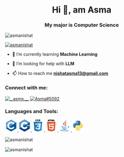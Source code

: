 <h1 align="center">Hi 👋, am Asma</h1>
<h3 align="center">My major is Computer Science</h3>

<p align="left"> <img src="https://komarev.com/ghpvc/?username=asmanishat&label=Profile%20views&color=0e75b6&style=flat" alt="asmanishat" /> </p>

<p align="left"> <a href="https://github.com/ryo-ma/github-profile-trophy"><img src="https://github-profile-trophy.vercel.app/?username=asmanishat" alt="asmanishat" /></a> </p>


- 🌱 I’m currently learning **Machine Learning**

- 🤝 I’m looking for help with **LLM**

- 📫 How to reach me **nishatasma13@gmail.com**

<h3 align="left">Connect with me:</h3>
<p align="left">
<a href="https://instagram.com/_.asmx.__" target="blank"><img align="center" src="https://raw.githubusercontent.com/rahuldkjain/github-profile-readme-generator/master/src/images/icons/Social/instagram.svg" alt="_.asmx.__" height="30" width="40" /></a>
<a href="https://discord.gg/Asma#5092" target="blank"><img align="center" src="https://raw.githubusercontent.com/rahuldkjain/github-profile-readme-generator/master/src/images/icons/Social/discord.svg" alt="Asma#5092" height="30" width="40" /></a>
</p>

<h3 align="left">Languages and Tools:</h3>
<p align="left"> <a href="https://www.cprogramming.com/" target="_blank" rel="noreferrer"> <img src="https://raw.githubusercontent.com/devicons/devicon/master/icons/c/c-original.svg" alt="c" width="40" height="40"/> </a> <a href="https://www.w3schools.com/cpp/" target="_blank" rel="noreferrer"> <img src="https://raw.githubusercontent.com/devicons/devicon/master/icons/cplusplus/cplusplus-original.svg" alt="cplusplus" width="40" height="40"/> </a> <a href="https://www.w3schools.com/css/" target="_blank" rel="noreferrer"> <img src="https://raw.githubusercontent.com/devicons/devicon/master/icons/css3/css3-original-wordmark.svg" alt="css3" width="40" height="40"/> </a> <a href="https://www.w3.org/html/" target="_blank" rel="noreferrer"> <img src="https://raw.githubusercontent.com/devicons/devicon/master/icons/html5/html5-original-wordmark.svg" alt="html5" width="40" height="40"/> </a> <a href="https://www.java.com" target="_blank" rel="noreferrer"> <img src="https://raw.githubusercontent.com/devicons/devicon/master/icons/java/java-original.svg" alt="java" width="40" height="40"/> </a> <a href="https://www.python.org" target="_blank" rel="noreferrer"> <img src="https://raw.githubusercontent.com/devicons/devicon/master/icons/python/python-original.svg" alt="python" width="40" height="40"/> </a> </p>

<p><img align="center" src="https://github-readme-stats.vercel.app/api/top-langs?username=asmanishat&show_icons=true&locale=en&layout=compact" alt="asmanishat" /></p>

<p><img align="center" src="https://github-readme-streak-stats.herokuapp.com/?user=asmanishat&" alt="asmanishat" /></p>

